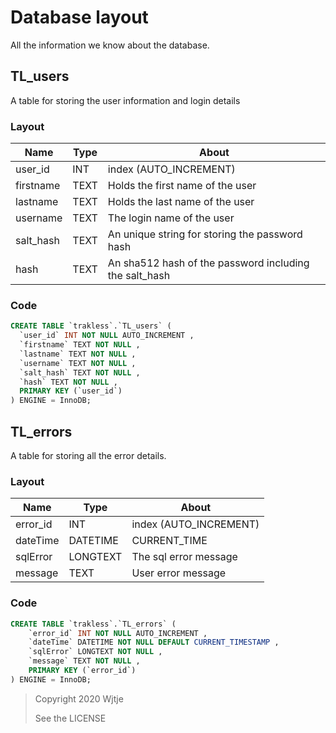 # Database layout

All the information we know about the database.

## TL_users

A table for storing the user information and login details

### Layout

| Name      | Type | About                                                  |
| --------- | ---- | ------------------------------------------------------ |
| user_id   | INT  | index (AUTO_INCREMENT)                                 |
| firstname | TEXT | Holds the first name of the user                       |
| lastname  | TEXT | Holds the last name of the user                        |
| username  | TEXT | The login name of the user                             |
| salt_hash | TEXT | An unique string for storing the password hash         |
| hash      | TEXT | An sha512 hash of the password including the salt_hash |

### Code

```sql
CREATE TABLE `trakless`.`TL_users` (
  `user_id` INT NOT NULL AUTO_INCREMENT ,
  `firstname` TEXT NOT NULL ,
  `lastname` TEXT NOT NULL ,
  `username` TEXT NOT NULL ,
  `salt_hash` TEXT NOT NULL ,
  `hash` TEXT NOT NULL ,
  PRIMARY KEY (`user_id`)
) ENGINE = InnoDB;
```

## TL_errors

A table for storing all the error details.

### Layout

| Name     | Type     | About                  |
| -------- | -------- | ---------------------- |
| error_id | INT      | index (AUTO_INCREMENT) |
| dateTime | DATETIME | CURRENT_TIME           |
| sqlError | LONGTEXT | The sql error message  |
| message  | TEXT     | User error message     |

### Code

```sql
CREATE TABLE `trakless`.`TL_errors` (
    `error_id` INT NOT NULL AUTO_INCREMENT ,
    `dateTime` DATETIME NOT NULL DEFAULT CURRENT_TIMESTAMP ,
    `sqlError` LONGTEXT NOT NULL ,
    `message` TEXT NOT NULL ,
    PRIMARY KEY (`error_id`)
) ENGINE = InnoDB;
```

>  Copyright 2020 Wjtje
>
>  See the LICENSE

